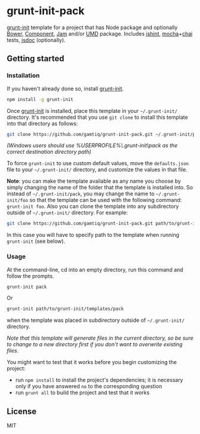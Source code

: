 # grunt-init-pack

[grunt-init](http://gruntjs.com/project-scaffolding) template for a project that has Node package and optionally
[Bower](http://bower.io), [Component](https://github.com/component/component), [Jam](http://jamjs.org)
and/or [UMD](https://github.com/umdjs/umd) package.
Includes [jshint](jshint.com), [mocha](http://visionmedia.github.io/mocha/)+[chai](http://chaijs.com) tests,
[jsdoc](http://usejsdoc.org) (optionally).

## Getting started

### Installation

If you haven't already done so, install [grunt-init](http://gruntjs.com/project-scaffolding).

```bash
npm install -g grunt-init
```

Once [grunt-init](http://gruntjs.com/project-scaffolding) is installed, place this template in your `~/.grunt-init/` directory.
It's recommended that you use `git clone` to install this template into that directory as follows:

```bash
git clone https://github.com/gamtiq/grunt-init-pack.git ~/.grunt-init/pack
```

_(Windows users should use %USERPROFILE%\\.grunt-init\pack as the correct destination directory path)_

To force `grunt-init` to use custom default values, move the `defaults.json` file to your `~/.grunt-init/` directory,
and customize the values in that file.

**Note**: you can make the template available as any name you choose by simply changing the name of the folder
that the template is installed into. So instead of `~/.grunt-init/pack`, you may change the name to `~/.grunt-init/foo`
so that the template can be used with the following command: `grunt-init foo`.
Also you can clone the template into any subdirectory outside of `~/.grunt-init/` directory. For example:
```bash
git clone https://github.com/gamtiq/grunt-init-pack.git path/to/grunt-init/templates/pack
```
In this case you will have to specify path to the template when running `grunt-init` (see below).

### Usage

At the command-line, cd into an empty directory, run this command and follow the prompts.

```bash
grunt-init pack
```
Or
```bash
grunt-init path/to/grunt-init/templates/pack
```
when the template was placed in subdirectory outside of `~/.grunt-init/` directory.

_Note that this template will generate files in the current directory, so be sure to change to a new directory first
if you don't want to overwrite existing files._

You might want to test that it works before you begin customizing the project:

* run `npm install` to install the project's dependencies; it is necessary only if you have answered `no`
  to the corresponding question
* run `grunt all` to build the project and test that it works

## License

MIT
